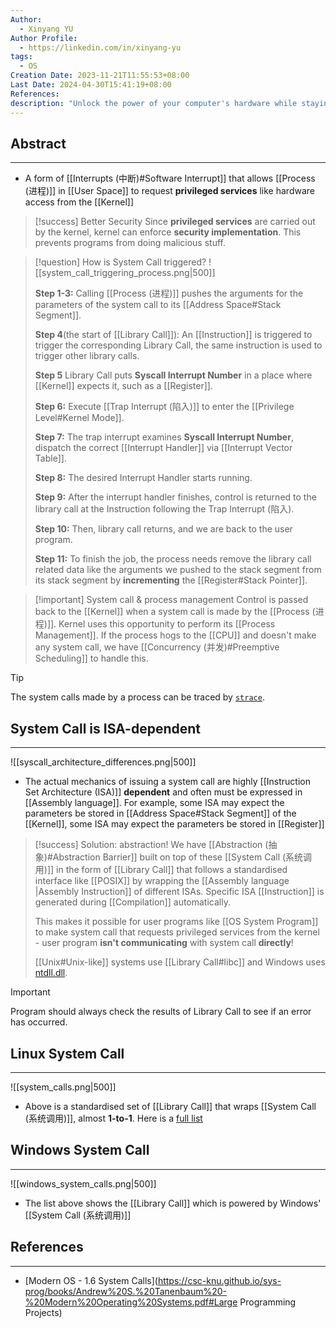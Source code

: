 ```yaml
---
Author:
  - Xinyang YU
Author Profile:
  - https://linkedin.com/in/xinyang-yu
tags:
  - OS
Creation Date: 2023-11-21T11:55:53+08:00
Last Date: 2024-04-30T15:41:19+08:00
References: 
description: "Unlock the power of your computer's hardware while staying secure! Dive into system calls: the essential bridges between programs and the operating system's kernel. Learn how they work, boost security, and vary across different CPU architectures. Explore examples from Linux and Windows to master this core computing concept."
---
```

## Abstract
---
- A form of [[Interrupts (中断)#Software Interrupt]] that allows [[Process (进程)]] in [[User Space]] to request **privileged services** like hardware access from the [[Kernel]]


>[!success] Better Security
> Since **privileged services** are carried out by the kernel, kernel can enforce **security implementation**. This prevents programs from doing malicious stuff.

>[!question] How is System Call triggered?
> ![[system_call_triggering_process.png|500]]
> 
> **Step 1-3:** Calling [[Process (进程)]] pushes the arguments for the parameters of the system call to its [[Address Space#Stack Segment]].
> 
> **Step 4**(the start of [[Library Call]]): An [[Instruction]] is triggered to trigger the corresponding Library Call, the same instruction is used to trigger other library calls.
> 
> **Step 5** Library Call puts **Syscall Interrupt Number** in a place where [[Kernel]] expects it, such as a [[Register]].
> 
> **Step 6:** Execute [[Trap Interrupt (陷入)]] to enter the [[Privilege Level#Kernel Mode]].
> 
> **Step 7:** The trap interrupt examines **Syscall Interrupt Number**, dispatch the correct [[Interrupt Handler]] via [[Interrupt Vector Table]].
> 
> **Step 8:** The desired Interrupt Handler starts running.
> 
> **Step 9:** After the interrupt handler finishes, control is returned to the library call at the Instruction following the Trap Interrupt (陷入).
> 
> **Step 10:** Then, library call returns, and we are back to the user program. 
> 
> **Step 11:** To finish the job, the process needs remove the library call related data like the arguments we pushed to the stack segment from its stack segment by **incrementing** the [[Register#Stack Pointer]].


>[!important] System call & process management
> Control is passed back to the [[Kernel]] when a system call is made by the [[Process (进程)]]. Kernel uses this opportunity to perform its [[Process Management]]. If the process hogs to the [[CPU]] and doesn't make any system call, we have [[Concurrency (并发)#Preemptive Scheduling]] to handle this.

>[!tip]
> The system calls made by a process can be traced by [``strace``](https://stackoverflow.com/questions/65510246/can-a-system-call-happen-in-a-c-program).

## System Call is ISA-dependent 
---

![[syscall_architecture_differences.png|500]]

- The actual mechanics of issuing a system call are highly [[Instruction Set Architecture (ISA)]] **dependent** and often must be expressed in [[Assembly language]]. For example, some ISA may expect the parameters be stored in [[Address Space#Stack Segment]] of the [[Kernel]], some ISA may expect the parameters be stored in [[Register]]


>[!success] Solution: abstraction!
> We have [[Abstraction (抽象)#Abstraction Barrier]] built on top of these [[System Call (系统调用)]] in the form of [[Library Call]] that follows a standardised interface like [[POSIX]] by wrapping the [[Assembly language |Assembly Instruction]] of different ISAs. Specific ISA [[Instruction]] is generated during [[Compilation]] automatically.
> 
> This makes it possible for user programs like [[OS System Program]] to make system call that requests privileged services from the kernel - user program **isn't communicating** with system call **directly**!
> 
> [[Unix#Unix-like]] systems use [[Library Call#libc]] and Windows uses [ntdll.dll](https://learn.microsoft.com/en-us/windows-hardware/drivers/kernel/libraries-and-headers).

>[!important]
>Program should always check the results of Library Call to see if an error has occurred.

## Linux System Call
---

![[system_calls.png|500]]

- Above is a standardised set of [[Library Call]] that wraps [[System Call (系统调用)]], almost **1-to-1**. Here is a [full list](https://man7.org/linux/man-pages/man2/syscalls.2.html)



## Windows System Call
---

![[windows_system_calls.png|500]]

- The list above shows the [[Library Call]] which is powered by Windows' [[System Call (系统调用)]]

## References
---
- [Modern OS - 1.6 System Calls](https://csc-knu.github.io/sys-prog/books/Andrew%20S.%20Tanenbaum%20-%20Modern%20Operating%20Systems.pdf#Large Programming Projects)